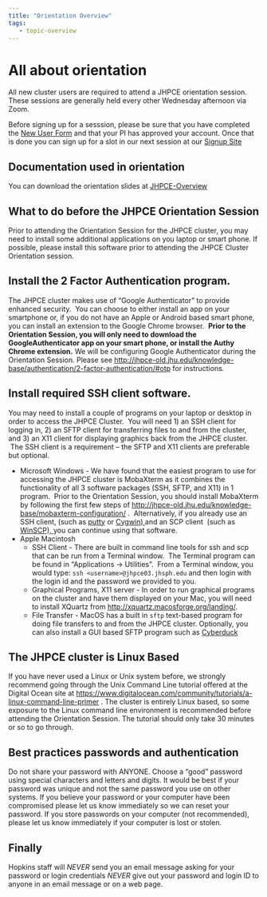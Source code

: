 ```yaml
---
title: "Orientation Overview"
tags:
   - topic-overview
---
```

# All about orientation
All new cluster users are required to attend a JHPCE orientation session. These sessions
are generally held every other Wednesday afternoon via Zoom.

Before signing up for a sesssion, please be sure that you have completed the [New User Form](../joinus/new-users-form.md)
and that your PI has approved your account.  Once that is done you can sign up for a slot
in our next session at our [Signup Site]( https://signup.com/go/OYYMAMq)


## Documentation used in orientation
You can download the orientation slides at [JHPCE-Overview](../orient/images/latest-orient.pdf)

## What to do before the JHPCE Orientation Session
Prior to attending the Orientation Session for the JHPCE cluster, you may need to
install some additional applications on you laptop or smart phone.
If possible, please install this software prior to attending the JHPCE Cluster 
Orientation session.


## Install the 2 Factor Authentication program.
The JHPCE cluster makes use of &#8220;Google Authenticator&#8221; to provide enhanced security. &nbsp;You can choose to either install an app on your smartphone or, if you do not have an Apple or Android based smart phone, you can install an extension to the Google Chrome browser.&nbsp; <strong>Prior to the Orientation Session, you will only need to download the GoogleAuthenticator app on your smart phone, or install the Authy Chrome extension.</strong> We will be configuring Google Authenticator during the Orientation Session. Please see&nbsp;<a href="http://jhpce-old.jhu.edu/knowledge-base/authentication/2-factor-authentication/#otp">http://jhpce-old.jhu.edu/knowledge-base/authentication/2-factor-authentication/#otp </a>for instructions.</li>
## Install required SSH client software.
You may need to install a couple of programs on your laptop or desktop in order to access the JHPCE Cluster.&nbsp; You will need 1) an SSH client for logging in, 2) an SFTP client for transferring files to and from the cluster, and 3) an X11 client for displaying graphics back from the JHPCE cluster. &nbsp;The SSH client is a requirement &#8211; the SFTP and X11 clients are preferable but optional.

- Microsoft Windows - We have found that the easiest program to use for accessing the JHPCE cluster is MobaXterm as it combines the functionality of all 3 software packages (SSH, SFTP, and X11) in 1 program.&nbsp; Prior to the Orientation Session, you should install MobaXterm by following the first few steps of <a title="http://mobaxterm.mobatek.net/" href="http://jhpce-old.jhu.edu/knowledge-base/mobaxterm-configuration/">http://jhpce-old.jhu.edu/knowledge-base/mobaxterm-configuration/</a> .&nbsp; Alternatively, if you already use an SSH client, (such as <a title="putty" href=" http://www.chiark.greenend.org.uk/~sgtatham/putty/download.html">putty</a> or <a href="http://x.cygwin.com/">Cygwin) </a>and an SCP client&nbsp; (such as <a href="http://winscp.net/eng/docs/free_sftp_client_for_windows">WinSCP), </a>you can continue using that software.</li>
- Apple Macintosh 
    - SSH Client - There are built in command line tools for ssh and scp that can be run from a Terminal window.&nbsp; The Terminal program can be found in &#8220;Applications -&gt; Utilities&#8221;.&nbsp; From a Terminal window, you would type:
```ssh <username>@jhpce03.jhsph.edu```
and then login with the login id and the password we provided to you.
    - Graphical Programs, X11 server - In order to run graphical programs on the cluster and have them displayed on your Mac, you will need to install XQuartz from <a href="http://xquartz.macosforge.org/landing/">http://xquartz.macosforge.org/landing/</a>.
    - File Transfer - MacOS has a built in ```sftp``` text-based program for doing file transfers to and from the JHPCE cluster. Optionally, you can also install a GUI based SFTP program such as [Cyberduck](https://cyberduck.io/)

## The JHPCE cluster is Linux Based

If you have never used a Linux or Unix system before, we strongly recommend going through the Unix Command Line tutorial offered at the Digital Ocean site at&nbsp;<a href="https://www.digitalocean.com/community/tutorials/a-linux-command-line-primer" target="_blank" rel="noopener">https://www.digitalocean.com/community/tutorials/a-linux-command-line-primer</a>&nbsp;. The cluster is entirely Linux based, so some exposure to the Linux command line environment is recommended before attending the Orientation Session. The tutorial should only take 30 minutes or so to go through.</p>

## Best practices passwords and authentication
Do not share your password with ANYONE.
Choose a &#8220;good&#8221; password using special characters and letters and digits.
It would be best if your password was unique and not the same password you use on other
systems. If you believe your password or your computer have been compromised please let
us know immediately so we can reset your password. If you store passwords on your
computer (not recommended), please let us know immediately if your computer is lost
or stolen.
## Finally
Hopkins staff will *NEVER* send you an email message asking for your password or
login credentials *NEVER* give out your password and login ID to anyone in an
email message or on a web page.
